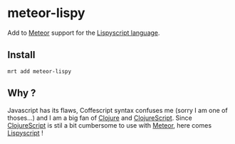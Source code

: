 # meteor-lispy

Add to [Meteor](http://meteor.com) support for the [Lispyscript language](http://lispyscript.com).

## Install

`mrt add meteor-lispy`

## Why ?

Javascript has its flaws, Coffescript syntax confuses me (sorry I am one of thoses...) and I am a big fan
of [Clojure](http://clojure.org) and [ClojureScript](https://github.com/clojure/clojurescript). 
Since [ClojureScript](https://github.com/clojure/clojurescript) is stil a bit cumbersome to use 
with [Meteor](http://meteor.com), here comes [Lispyscript](http://lispyscript.com) !